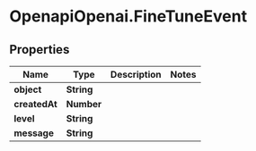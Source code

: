 # OpenapiOpenai.FineTuneEvent

## Properties

Name | Type | Description | Notes
------------ | ------------- | ------------- | -------------
**object** | **String** |  | 
**createdAt** | **Number** |  | 
**level** | **String** |  | 
**message** | **String** |  | 


